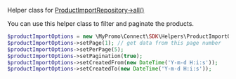 Helper class for [ProductImportRepository->all()][ProductImportRepository]

You can use this helper class to filter and paginate the products.

```php
$productImportOptions = new \MyPromo\Connect\SDK\Helpers\ProductImportOptions();
$productImportOptions->setPage(1); // get data from this page number
$productImportOptions->setPerPage(5);
$productImportOptions->setPagination(true);
$productImportOptions->setCreatedFrom(new DateTime('Y-m-d H:i:s'));
$productImportOptions->setCreatedTo(new DateTime('Y-m-d H:i:s'));
```

[ProductImportRepository]: ../Repositories/ProductImportRepository.md
